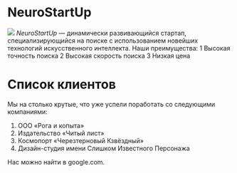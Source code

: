 # NeuroStartUp
![](https://netology-code.github.io/git-homeworks/introduction/assets/logo.png)
*NeuroStartUp* — динамически развивающийся стартап, специализирующийся на поиске с использованием новейших технологий искусственного интеллекта.
Наши преимущества:
1 Высокая точность поиска
2 Высокая скорость поиска
3 Низкая цена

# Список клиентов
Мы на столько крутые, что уже успели поработать со следующими компаниями:

1) ООО «Рога и копыта»
2) Издательство «Читый лист»
3) Космопорт «Черезтерновый Кзвёздный»
4) Дизайн-студия имени Слишком Известного Персонажа

Нас можно найти в google.com.